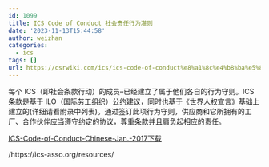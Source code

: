 ```yaml
---
id: 1099
title: ICS Code of Conduct 社会责任行为准则
date: '2023-11-13T15:44:58'
author: weizhan
categories:
  - ics
tags: []
url: https://csrwiki.com/ics/ics-code-of-conduct%e8%a1%8c%e4%b8%ba%e5%87%86%e5%88%99-1099
---
```


每个 ICS（即社会条款行动）的成员–已经建立了属于他们各自的行为守则。ICS 条款是基于 ILO（国际劳工组织）公约建议，同时也基于《世界人权宣言》基础上建立的(详细请看附录中列表)。通过签订此项行为守则，供应商和它所拥有的工厂、合作伙伴应当遵守约定的协议，尊重条款并且肩负起相应的责任。

[ICS-Code-of-Conduct-Chinese-Jan.-2017](https://csrwiki.com/wp-content/uploads/2023/11/ICS-Code-of-Conduct-Chinese-Jan.-2017.pdf)[下载](https://csrwiki.com/wp-content/uploads/2023/11/ICS-Code-of-Conduct-Chinese-Jan.-2017.pdf)

/https\://ics-asso.org/resources/
